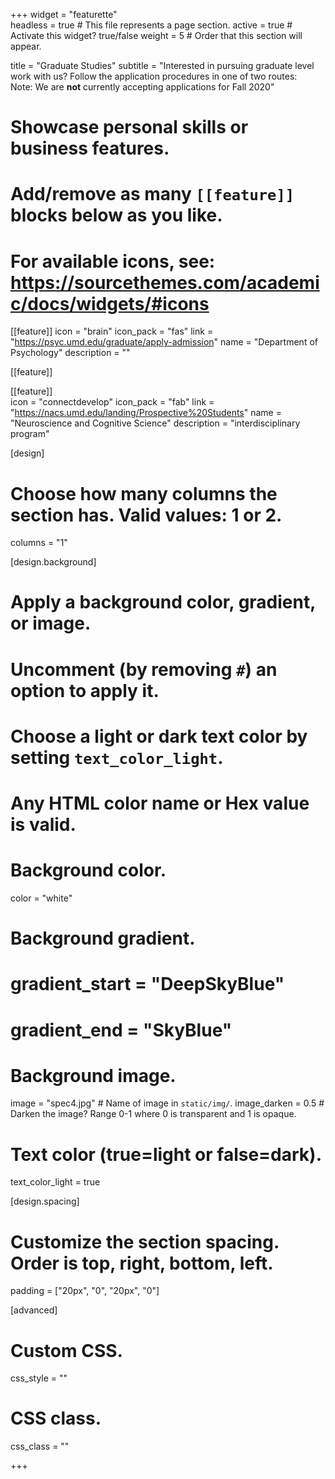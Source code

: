 +++
widget = "featurette"  
headless = true  # This file represents a page section.
active = true  # Activate this widget? true/false
weight = 5  # Order that this section will appear.

title = "Graduate Studies"
subtitle = "Interested in pursuing graduate level work with us? Follow the application procedures in one of two routes:<br> Note: We are <b>not</b> currently accepting applications for Fall 2020"

# Showcase personal skills or business features.
# 
# Add/remove as many `[[feature]]` blocks below as you like.
# 
# For available icons, see: https://sourcethemes.com/academic/docs/widgets/#icons

[[feature]]
  icon = "brain"
  icon_pack = "fas"
  link = "https://psyc.umd.edu/graduate/apply-admission"
  name = "Department of Psychology"
  description = ""

[[feature]]

[[feature]]  
  icon = "connectdevelop"
  icon_pack = "fab"
  link = "https://nacs.umd.edu/landing/Prospective%20Students"
  name = "Neuroscience and Cognitive Science"
  description = "interdisciplinary program"



[design]
  # Choose how many columns the section has. Valid values: 1 or 2.
  columns = "1"

[design.background]
  # Apply a background color, gradient, or image.
  #   Uncomment (by removing `#`) an option to apply it.
  #   Choose a light or dark text color by setting `text_color_light`.
  #   Any HTML color name or Hex value is valid.

  # Background color.
  color = "white"
  
  # Background gradient.
  # gradient_start = "DeepSkyBlue"
  # gradient_end = "SkyBlue"
  
  # Background image.
  image = "spec4.jpg"  # Name of image in `static/img/`.
  image_darken = 0.5  # Darken the image? Range 0-1 where 0 is transparent and 1 is opaque.

  # Text color (true=light or false=dark).
  text_color_light = true

[design.spacing]
  # Customize the section spacing. Order is top, right, bottom, left.
  padding = ["20px", "0", "20px", "0"]

[advanced]
 # Custom CSS. 
 css_style = ""
 
 # CSS class.
 css_class = "" 

+++

